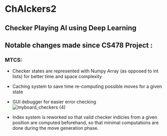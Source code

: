 # ChAIckers2
Checker Playing AI using Deep Learning
------------------------------------------

## Notable changes made since CS478 Project :
### MTCS:
  * Checker states are represented with Numpy Array (as opposed to int lists) for better time and space complexity
  * Caching system to save time re-computing possible moves for a given state
  * GUI debugger for easier error checking  
   ![myboard_checkers (4)](https://github.com/jordansprojects/ChAIckers2/assets/54329371/8512ecb7-2138-4754-a607-bc324759b6d7)
   
  * Index system is reworked so that valid checker indicies from a given position are computed beforehand, so that minimal computations are done during the move generation phase.
